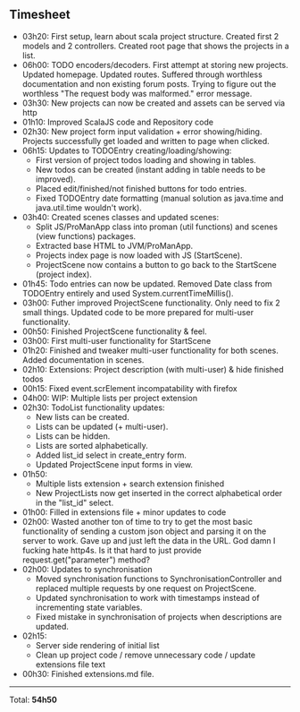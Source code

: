 ## Timesheet
* 03h20: First setup, learn about scala project structure. Created first 2 models and 2 controllers. Created root page that shows the projects in a list.
* 06h00: TODO encoders/decoders. First attempt at storing new projects. Updated homepage. Updated routes. Suffered through worthless documentation and non existing forum posts. Trying to figure out the worthless "The request body was malformed." error message.
* 03h30: New projects can now be created and assets can be served via http
* 01h10: Improved ScalaJS code and Repository code
* 02h30: New project form input validation + error showing/hiding. Projects successfully get loaded and written to page when clicked.
* 06h15: Updates to TODOEntry creating/loading/showing:
    * First version of project todos loading and showing in tables.
    * New todos can be created (instant adding in table needs to be improved).
    * Placed edit/finished/not finished buttons for todo entries.
    * Fixed TODOEntry date formatting (manual solution as java.time and java.util.time wouldn't work).
* 03h40: Created scenes classes and updated scenes:
    * Split JS/ProManApp class into proman (util functions) and scenes (view functions) packages.
    * Extracted base HTML to JVM/ProManApp.
    * Projects index page is now loaded with JS (StartScene).
    * ProjectScene now contains a button to go back to the StartScene (project index).
* 01h45: Todo entries can now be updated. Removed Date class from TODOEntry entirely and used System.currentTimeMillis().
* 03h00: Futher improved ProjectScene functionality. Only need to fix 2 small things. Updated code to be more prepared for multi-user functionality.
* 00h50: Finished ProjectScene functionality & feel. 
* 03h00: First multi-user functionality for StartScene
* 01h20: Finished and tweaker multi-user functionality for both scenes. Added documentation in scenes.
* 02h10: Extensions: Project description (with multi-user) & hide finished todos 
* 00h15: Fixed event.scrElement incompatability with firefox
* 04h00: WIP: Multiple lists per project extension 
* 02h30: TodoList functionality updates:
    * New lists can be created.
    * Lists can be updated (+ multi-user).
    * Lists can be hidden.
    * Lists are sorted alphabetically.
    * Added list_id select in create_entry form.
    * Updated ProjectScene input forms in view. 
* 01h50: 
    * Multiple lists extension + search extension finished
    * New ProjectLists now get inserted in the correct alphabetical order in the "list_id" select.
* 01h00: Filled in extensions file + minor updates to code
* 02h00: Wasted another ton of time to try to get the most basic functionality of sending a custom json object and 
         parsing it on the server to work. Gave up and just left the data in the URL. God damn I fucking hate http4s. 
         Is it that hard to just provide request.get("parameter") method?
* 02h00: Updates to synchronisation
    * Moved synchronisation functions to SynchronisationController and replaced multiple requests by one request on ProjectScene.
    * Updated synchronisation to work with timestamps instead of incrementing state variables.
    * Fixed mistake in synchronisation of projects when descriptions are updated. 
* 02h15: 
    * Server side rendering of initial list 
    * Clean up project code / remove unnecessary code / update extensions file text
* 00h30: Finished extensions.md file. 
---
Total: **54h50**